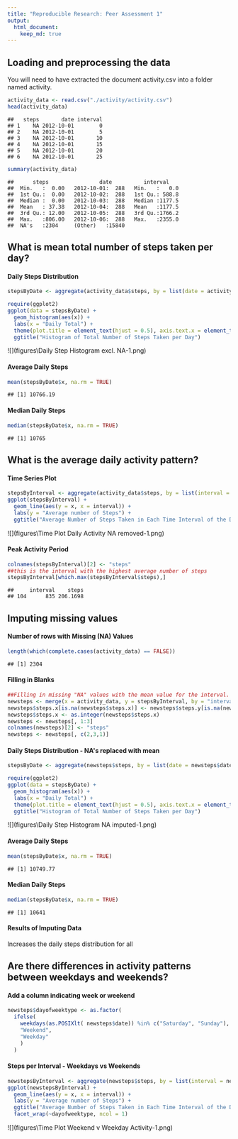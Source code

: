 ```yaml
---
title: "Reproducible Research: Peer Assessment 1"
output: 
  html_document:
    keep_md: true
---
```




## Loading and preprocessing the data
You will need to have extracted the document activity.csv into a folder named activity.


```r
activity_data <- read.csv("./activity/activity.csv")
head(activity_data)
```

```
##   steps       date interval
## 1    NA 2012-10-01        0
## 2    NA 2012-10-01        5
## 3    NA 2012-10-01       10
## 4    NA 2012-10-01       15
## 5    NA 2012-10-01       20
## 6    NA 2012-10-01       25
```

```r
summary(activity_data)
```

```
##      steps                date          interval     
##  Min.   :  0.00   2012-10-01:  288   Min.   :   0.0  
##  1st Qu.:  0.00   2012-10-02:  288   1st Qu.: 588.8  
##  Median :  0.00   2012-10-03:  288   Median :1177.5  
##  Mean   : 37.38   2012-10-04:  288   Mean   :1177.5  
##  3rd Qu.: 12.00   2012-10-05:  288   3rd Qu.:1766.2  
##  Max.   :806.00   2012-10-06:  288   Max.   :2355.0  
##  NA's   :2304     (Other)   :15840
```


## What is mean total number of steps taken per day?

#### Daily Steps Distribution

```r
stepsByDate <- aggregate(activity_data$steps, by = list(date = activity_data$date), FUN = sum )

require(ggplot2)
ggplot(data = stepsByDate) + 
  geom_histogram(aes(x)) +
  labs(x = "Daily Total") + 
  theme(plot.title = element_text(hjust = 0.5), axis.text.x = element_text(angle = 90, hjust = 0.8, vjust = 0.4)) +
  ggtitle("Histogram of Total Number of Steps Taken per Day")
```

![](figures\Daily Step Histogram excl. NA-1.png)<!-- -->
#### Average Daily Steps

```r
mean(stepsByDate$x, na.rm = TRUE)
```

```
## [1] 10766.19
```

#### Median Daily Steps

```r
median(stepsByDate$x, na.rm = TRUE)
```

```
## [1] 10765
```


## What is the average daily activity pattern?

#### Time Series Plot

```r
stepsByInterval <- aggregate(activity_data$steps, by = list(interval = activity_data$interval), FUN = mean, na.rm = TRUE)
ggplot(stepsByInterval) +
  geom_line(aes(y = x, x = interval)) +
  labs(y = "Average number of Steps") +
  ggtitle("Average Number of Steps Taken in Each Time Interval of the Day")
```

![](figures\Time Plot Daily Activity NA removed-1.png)<!-- -->

#### Peak Activity Period


```r
colnames(stepsByInterval)[2] <- "steps"
##this is the interval with the highest average number of steps
stepsByInterval[which.max(stepsByInterval$steps),]
```

```
##     interval    steps
## 104      835 206.1698
```
## Imputing missing values

#### Number of rows with Missing (NA) Values

```r
length(which(complete.cases(activity_data) == FALSE))
```

```
## [1] 2304
```

#### Filling in Blanks

```r
##Filling in missing "NA" values with the mean value for the interval.
newsteps <- merge(x = activity_data, y = stepsByInterval, by = "interval", all.x = TRUE)
newsteps$steps.x[is.na(newsteps$steps.x)] <- newsteps$steps.y[is.na(newsteps$steps.x)]
newsteps$steps.x <- as.integer(newsteps$steps.x)
newsteps <- newsteps[, 1:3]
colnames(newsteps)[2] <- "steps"
newsteps <- newsteps[, c(2,3,1)]
```

#### Daily Steps Distribution - NA's replaced with mean

```r
stepsByDate <- aggregate(newsteps$steps, by = list(date = newsteps$date), FUN = sum )

require(ggplot2)
ggplot(data = stepsByDate) + 
  geom_histogram(aes(x)) +
  labs(x = "Daily Total") + 
  theme(plot.title = element_text(hjust = 0.5), axis.text.x = element_text(angle = 90, hjust = 0.8, vjust = 0.4)) +
  ggtitle("Histogram of Total Number of Steps Taken per Day")
```

![](figures\Daily Step Histogram NA imputed-1.png)<!-- -->
#### Average Daily Steps

```r
mean(stepsByDate$x, na.rm = TRUE)
```

```
## [1] 10749.77
```

#### Median Daily Steps

```r
median(stepsByDate$x, na.rm = TRUE)
```

```
## [1] 10641
```
#### Results of Imputing Data
Increases the daily steps distribution for all

## Are there differences in activity patterns between weekdays and weekends?
#### Add a column indicating week or weekend

```r
newsteps$dayofweektype <- as.factor(
  ifelse(
    weekdays(as.POSIXlt( newsteps$date)) %in% c("Saturday", "Sunday"), 
    "Weekend", 
    "Weekday"
    )
  )
```

#### Steps per Interval - Weekdays vs Weekends 

```r
newstepsByInterval <- aggregate(newsteps$steps, by = list(interval = newsteps$interval, dayofweektype = newsteps$dayofweektype), FUN = mean, na.rm = TRUE)
ggplot(newstepsByInterval) +
  geom_line(aes(y = x, x = interval)) +
  labs(y = "Average number of Steps") +
  ggtitle("Average Number of Steps Taken in Each Time Interval of the Day") +
  facet_wrap(~dayofweektype, ncol = 1)
```

![](figures\Time Plot Weekend v Weekday Activity-1.png)<!-- -->

